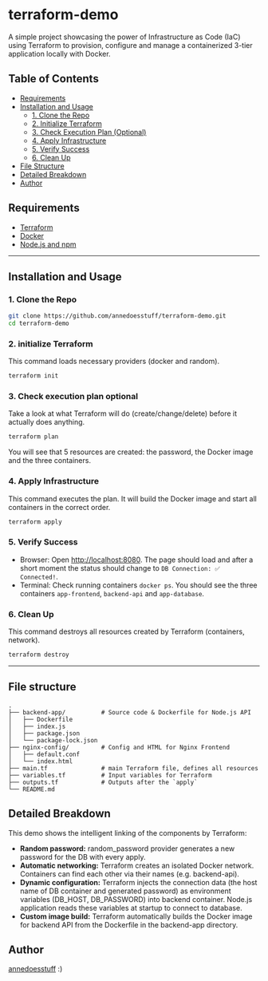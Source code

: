 # terraform-demo
A simple project showcasing the power of Infrastructure as Code (IaC) using Terraform to provision, configure and manage a containerized 3-tier application locally with Docker.

## Table of Contents
- [Requirements](#requirements)
- [Installation and Usage](#installation-and-usage)
  - [1. Clone the Repo](#1-clone-the-repo)
  - [2. Initialize Terraform](#2-initialize-terraform)
  - [3. Check Execution Plan (Optional)](#3-check-execution-plan-optional)
  - [4. Apply Infrastructure](#4-apply-infrastructure)
  - [5. Verify Success](#5-verify-success)
  - [6. Clean Up](#6-clean-up)
- [File Structure](#file-structure)
- [Detailed Breakdown](#detailed-breakdown)
- [Author](#author)

## Requirements
- [Terraform](https://developer.hashicorp.com/terraform/downloads)
- [Docker](https://docs.docker.com/get-docker/)
- [Node.js and npm](https://nodejs.org/)

--- 
## Installation and Usage
### 1. Clone the Repo
```bash
git clone https://github.com/annedoesstuff/terraform-demo.git
cd terraform-demo
```

### 2. initialize Terraform 
This command loads necessary providers (docker and random).
```bash
terraform init
```

### 3. Check execution plan optional
Take a look at what Terraform will do (create/change/delete) before it actually does anything.
```bash
terraform plan
```
You will see that 5 resources are created: the password, the Docker image and the three containers.

### 4. Apply Infrastructure
This command executes the plan. It will build the Docker image and start all containers in the correct order.
```bash
terraform apply
```

### 5. Verify Success
- Browser: Open [http://localhost:8080](https://www.google.com/search?q=http://localhost:8080&authuser=3). The page should load and after a short moment the status should change to `DB Connection: ✅ Connected!`.
- Terminal: Check running containers `docker ps`. You should see the three containers `app-frontend`, `backend-api` and `app-database`.

### 6. Clean Up
This command destroys all resources created by Terraform (containers, network).
```bash
terraform destroy
```
---

## File structure
```
.
├── backend-app/          # Source code & Dockerfile for Node.js API
│   ├── Dockerfile
│   ├── index.js
│   ├── package.json
│   └── package-lock.json
├── nginx-config/         # Config and HTML for Nginx Frontend
│   ├── default.conf
│   └── index.html
├── main.tf               # main Terraform file, defines all resources
├── variables.tf          # Input variables for Terraform
├── outputs.tf            # Outputs after the `apply`
└── README.md            
```

## Detailed Breakdown
This demo shows the intelligent linking of the components by Terraform:
- **Random password:** random_password provider generates a new password for the DB with every apply.
- **Automatic networking:** Terraform creates an isolated Docker network. Containers can find each other via their names (e.g. backend-api).
- **Dynamic configuration:** Terraform injects the connection data (the host name of DB container and generated password) as environment variables (DB_HOST, DB_PASSWORD) into backend container. Node.js application reads these variables at startup to connect to database.
- **Custom image build:** Terraform automatically builds the Docker image for backend API from the Dockerfile in the backend-app directory.

## Author
[annedoesstuff](https://github.com/annedoesstuff) 
:)
